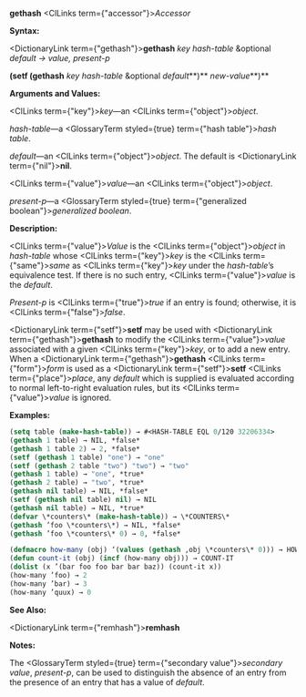 **gethash** <ClLinks  term={"accessor"}><i>Accessor</i></ClLinks> 



**Syntax:** 



<DictionaryLink  term={"gethash"}><b>gethash</b></DictionaryLink> *key hash-table* &amp;optional *default → value, present-p* 



<!-- **(setf (gethash** *key hash-table* &amp;optional *default<ClLinks  term={"t"}><b>*)</b></ClLinks> *new-value***)**  -->
**(setf (gethash** *key hash-table* &amp;optional *default***)** *new-value***)** 



**Arguments and Values:** 



<ClLinks  term={"key"}><i>key</i></ClLinks>—an <ClLinks  term={"object"}><i>object</i></ClLinks>. 



*hash-table*—a <GlossaryTerm styled={true} term={"hash table"}><i>hash table</i></GlossaryTerm>. 



*default*—an <ClLinks  term={"object"}><i>object</i></ClLinks>. The default is <DictionaryLink  term={"nil"}><b>nil</b></DictionaryLink>. 



<ClLinks  term={"value"}><i>value</i></ClLinks>—an <ClLinks  term={"object"}><i>object</i></ClLinks>. 



*present-p*—a <GlossaryTerm styled={true} term={"generalized boolean"}><i>generalized boolean</i></GlossaryTerm>. 



**Description:** 



<ClLinks  term={"value"}><i>Value</i></ClLinks> is the <ClLinks  term={"object"}><i>object</i></ClLinks> in *hash-table* whose <ClLinks  term={"key"}><i>key</i></ClLinks> is the <ClLinks  term={"same"}><i>same</i></ClLinks> as <ClLinks  term={"key"}><i>key</i></ClLinks> under the *hash-table*’s equivalence test. If there is no such entry, <ClLinks  term={"value"}><i>value</i></ClLinks> is the *default*. 



*Present-p* is <ClLinks  term={"true"}><i>true</i></ClLinks> if an entry is found; otherwise, it is <ClLinks  term={"false"}><i>false</i></ClLinks>. 



<DictionaryLink  term={"setf"}><b>setf</b></DictionaryLink> may be used with <DictionaryLink  term={"gethash"}><b>gethash</b></DictionaryLink> to modify the <ClLinks  term={"value"}><i>value</i></ClLinks> associated with a given <ClLinks  term={"key"}><i>key</i></ClLinks>, or to add a new entry. When a <DictionaryLink  term={"gethash"}><b>gethash</b></DictionaryLink> <ClLinks  term={"form"}><i>form</i></ClLinks> is used as a <DictionaryLink  term={"setf"}><b>setf</b></DictionaryLink> <ClLinks  term={"place"}><i>place</i></ClLinks>, any *default* which is supplied is evaluated according to normal left-to-right evaluation rules, but its <ClLinks  term={"value"}><i>value</i></ClLinks> is ignored. 



**Examples:**
```lisp
(setq table (make-hash-table)) → #<HASH-TABLE EQL 0/120 32206334> 
(gethash 1 table) → NIL, *false* 
(gethash 1 table 2) → 2, *false* 
(setf (gethash 1 table) "one") → "one" 
(setf (gethash 2 table "two") "two") → "two" 
(gethash 1 table) → "one", *true* 
(gethash 2 table) → "two", *true* 
(gethash nil table) → NIL, *false* 
(setf (gethash nil table) nil) → NIL 
(gethash nil table) → NIL, *true* 
(defvar \*counters\* (make-hash-table)) → \*COUNTERS\* 
(gethash ’foo \*counters\*) → NIL, *false* 
(gethash ’foo \*counters\* 0) → 0, *false* 

(defmacro how-many (obj) ‘(values (gethash ,obj \*counters\* 0))) → HOW-MANY 
(defun count-it (obj) (incf (how-many obj))) → COUNT-IT 
(dolist (x ’(bar foo foo bar bar baz)) (count-it x)) 
(how-many ’foo) → 2 
(how-many ’bar) → 3 
(how-many ’quux) → 0 
```
**See Also:** 



<DictionaryLink  term={"remhash"}><b>remhash</b></DictionaryLink> 



**Notes:** 



The <GlossaryTerm styled={true} term={"secondary value"}><i>secondary value</i></GlossaryTerm>, *present-p*, can be used to distinguish the absence of an entry from the presence of an entry that has a value of *default*. 



